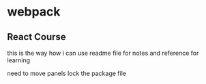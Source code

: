 # webpack
## React Course
this is the way how i can use readme file for notes and reference for learning


need to move panels
lock the package file

